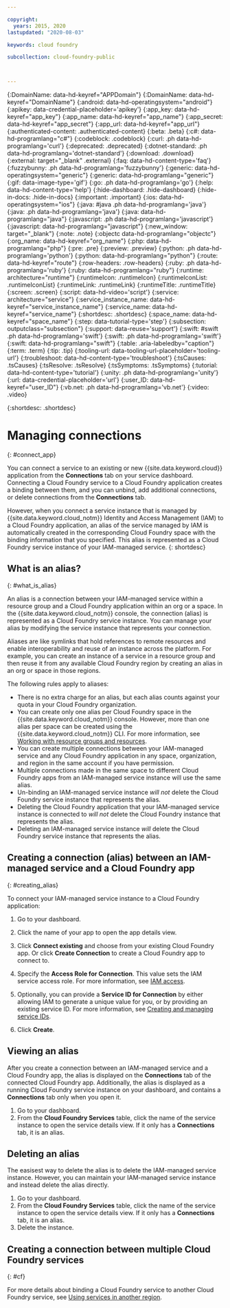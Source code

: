 ```yaml
---

copyright:
  years: 2015, 2020
lastupdated: "2020-08-03"

keywords: cloud foundry

subcollection: cloud-foundry-public



---
```




{:DomainName: data-hd-keyref="APPDomain"}
{:DomainName: data-hd-keyref="DomainName"}
{:android: data-hd-operatingsystem="android"}
{:apikey: data-credential-placeholder='apikey'}
{:app_key: data-hd-keyref="app_key"}
{:app_name: data-hd-keyref="app_name"}
{:app_secret: data-hd-keyref="app_secret"}
{:app_url: data-hd-keyref="app_url"}
{:authenticated-content: .authenticated-content}
{:beta: .beta}
{:c#: data-hd-programlang="c#"}
{:codeblock: .codeblock}
{:curl: .ph data-hd-programlang='curl'}
{:deprecated: .deprecated}
{:dotnet-standard: .ph data-hd-programlang='dotnet-standard'}
{:download: .download}
{:external: target="_blank" .external}
{:faq: data-hd-content-type='faq'}
{:fuzzybunny: .ph data-hd-programlang='fuzzybunny'}
{:generic: data-hd-operatingsystem="generic"}
{:generic: data-hd-programlang="generic"}
{:gif: data-image-type='gif'}
{:go: .ph data-hd-programlang='go'}
{:help: data-hd-content-type='help'}
{:hide-dashboard: .hide-dashboard}
{:hide-in-docs: .hide-in-docs}
{:important: .important}
{:ios: data-hd-operatingsystem="ios"}
{:java: #java .ph data-hd-programlang='java'}
{:java: .ph data-hd-programlang='java'}
{:java: data-hd-programlang="java"}
{:javascript: .ph data-hd-programlang='javascript'}
{:javascript: data-hd-programlang="javascript"}
{:new_window: target="_blank"}
{:note: .note}
{:objectc data-hd-programlang="objectc"}
{:org_name: data-hd-keyref="org_name"}
{:php: data-hd-programlang="php"}
{:pre: .pre}
{:preview: .preview}
{:python: .ph data-hd-programlang='python'}
{:python: data-hd-programlang="python"}
{:route: data-hd-keyref="route"}
{:row-headers: .row-headers}
{:ruby: .ph data-hd-programlang='ruby'}
{:ruby: data-hd-programlang="ruby"}
{:runtime: architecture="runtime"}
{:runtimeIcon: .runtimeIcon}
{:runtimeIconList: .runtimeIconList}
{:runtimeLink: .runtimeLink}
{:runtimeTitle: .runtimeTitle}
{:screen: .screen}
{:script: data-hd-video='script'}
{:service: architecture="service"}
{:service_instance_name: data-hd-keyref="service_instance_name"}
{:service_name: data-hd-keyref="service_name"}
{:shortdesc: .shortdesc}
{:space_name: data-hd-keyref="space_name"}
{:step: data-tutorial-type='step'}
{:subsection: outputclass="subsection"}
{:support: data-reuse='support'}
{:swift: #swift .ph data-hd-programlang='swift'}
{:swift: .ph data-hd-programlang='swift'}
{:swift: data-hd-programlang="swift"}
{:table: .aria-labeledby="caption"}
{:term: .term}
{:tip: .tip}
{:tooling-url: data-tooling-url-placeholder='tooling-url'}
{:troubleshoot: data-hd-content-type='troubleshoot'}
{:tsCauses: .tsCauses}
{:tsResolve: .tsResolve}
{:tsSymptoms: .tsSymptoms}
{:tutorial: data-hd-content-type='tutorial'}
{:unity: .ph data-hd-programlang='unity'}
{:url: data-credential-placeholder='url'}
{:user_ID: data-hd-keyref="user_ID"}
{:vb.net: .ph data-hd-programlang='vb.net'}
{:video: .video}

{:shortdesc: .shortdesc}

# Managing connections
{: #connect_app}

You can connect a service to an existing or new {{site.data.keyword.cloud}} application from the **Connections** tab on your service dashboard. Connecting a Cloud Foundry service to a Cloud Foundry application creates a binding between them, and you can unbind, add additional connections, or delete connections from the **Connections** tab.

However, when you connect a service instance that is managed by {{site.data.keyword.cloud_notm}} Identity and Access Management (IAM) to a Cloud Foundry application, an alias of the service managed by IAM is automatically created in the corresponding Cloud Foundry space with the binding information that you specified. This alias is represented as a Cloud Foundry service instance of your IAM-managed service.
{: shortdesc}

## What is an alias?
{: #what_is_alias}

An alias is a connection between your IAM-managed service within a resource group and a Cloud Foundry application within an org or a space. In the {{site.data.keyword.cloud_notm}} console, the connection (alias) is represented as a Cloud Foundry service instance. You can manage your alias by modifying the service instance that represents your connection.

Aliases are like symlinks that hold references to remote resources and enable interoperability and reuse of an instance across the platform. For example, you can create an instance of a service in a resource group and then reuse it from any available Cloud Foundry region by creating an alias in an org or space in those regions.

The following rules apply to aliases:

* There is no extra charge for an alias, but each alias counts against your quota in your Cloud Foundry organization.
* You can create only one alias per Cloud Foundry space in the {{site.data.keyword.cloud_notm}} console. However, more than one alias per space can be created using the {{site.data.keyword.cloud_notm}} CLI. For more information, see [Working with resource groups and resources](/docs/cli?topic=cloud-cli-ibmcloud_commands_resource).
* You can create multiple connections between your IAM-managed service and any Cloud Foundry application in any space, organization, and region in the same account if you have permission.
* Multiple connections made in the same space to different Cloud Foundry apps from an IAM-managed service instance will use the same alias.
* Un-binding an IAM-managed service instance *will not* delete the Cloud Foundry service instance that represents the alias.
* Deleting the Cloud Foundry application that your IAM-managed service instance is connected to *will not* delete the Cloud Foundry instance that represents the alias.
* Deleting an IAM-managed service instance *will* delete the Cloud Foundry service instance that represents the alias.

## Creating a connection (alias) between an IAM-managed service and a Cloud Foundry app
{: #creating_alias}

To connect your IAM-managed service instance to a Cloud Foundry application:

1. Go to your dashboard.

2. Click the name of your app to open the app details view.

3. Click **Connect existing** and choose from your existing Cloud Foundry app. Or click **Create Connection** to create a Cloud Foundry app to connect to.

4. Specify the **Access Role for Connection**. This value sets the IAM service access role. For more information, see [IAM access](/docs/iam/users_roles.html#userroles).

5. Optionally, you can provide a **Service ID for Connection** by either allowing IAM to generate a unique value for you, or by providing an existing service ID. For more information, see [Creating and managing service IDs](/docs/iam?topic=iam-serviceids).

6. Click **Create**.

## Viewing an alias

After you create a connection between an IAM-managed service and a Cloud Foundry app, the alias is displayed on the **Connections** tab of the connected Cloud Foundry app. Additionally, the alias is displayed as a running Cloud Foundry service instance on your dashboard, and contains a **Connections** tab only when you open it.

1. Go to your dashboard.
2. From the **Cloud Foundry Services** table, click the name of the service instance to open the service details view. If it only has a **Connections** tab, it is an alias.

## Deleting an alias

The easisest way to delete the alias is to delete the IAM-managed service instance. However, you can maintain your IAM-managed service instance and instead delete the alias directly.

1. Go to your dashboard.
2. From the  **Cloud Foundry Services** table, click the name of the service instance to open the service details view. If it only has a **Connections** tab, it is an alias.
3. Delete the instance.

## Creating a connection between multiple Cloud Foundry services
{: #cf}

For more details about binding a Cloud Foundry service to another Cloud Foundry service, see [Using services in another region](/docs/resources?topic=resources-cross_region_service).


